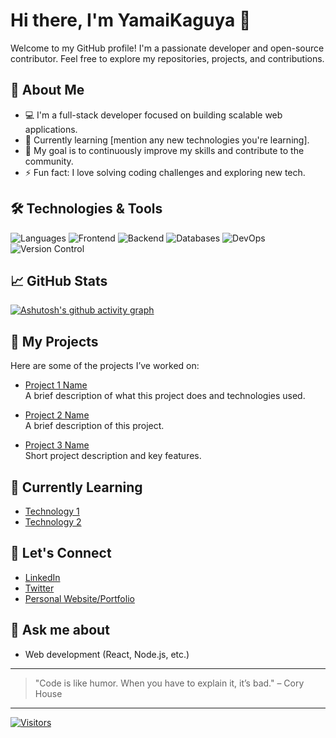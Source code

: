 <!--
 <p>
  <a href="https://skillicons.dev">
    <img src="https://skillicons.dev/icons?i=html,css,js,react,ts,bootstrap,php,java,py,mysql,mongodb,nextjs,nodejs,express,npm,vite,git,bash,powershell&theme=dark" />
  </a>
    <img src="https://skillicons.dev/icons?i=htmx,sass,jest,jquery,bun&theme=dark" />
  </a>
</p>

[![We-Love-javascript](https://img.shields.io/badge/Made%20with-JavaScript-1f425f.svg)](https://www.javascript.com)
[![Npm package version](https://badgen.net/npm/v/express)](https://npmjs.com/package/express)
[![GitHub release](https://img.shields.io/github/release/Naereen/StrapDown.js.svg)](https://GitHub.com/Naereen/StrapDown.js/releases/)

[![GitHub commits](https://img.shields.io/github/commits-since/YamaiKaguya/StrapDown.js/v1.0.0.svg)](https://GitHub.com/YamaiKaguya/StrapDown.js/commit/)

[![YamaiKaguya's github stats](https://github-readme-stats.vercel.app/api?username=YamaiKaguya&theme=blue-green)](https://github.com/YamaiKaguya/github-readme-stats)

[![YamaiKaguya's top languages](https://github-readme-stats.vercel.app/api/top-langs/?username=YamaiKaguya&theme=blue-green)](https://github.com/anuraghazra/github-readme-stats)
[![Naereen's github activity graph](https://github-readme-activity-graph.vercel.app/graph?username=YamaiKaguya&bg_color=0d0e12&color=1c81ce&line=0f1129&point=079ae4&area=true&hide_border=true)](https://github.com/ashutosh00710/github-readme-activity-graph)
-->	
# Hi there, I'm YamaiKaguya 👋

Welcome to my GitHub profile! I'm a passionate developer and open-source contributor. Feel free to explore my repositories, projects, and contributions.

## 🚀 About Me
- 💻 I'm a full-stack developer focused on building scalable web applications.
- 🌱 Currently learning [mention any new technologies you're learning].
- 🎯 My goal is to continuously improve my skills and contribute to the community.
- ⚡ Fun fact: I love solving coding challenges and exploring new tech.

## 🛠️ Technologies & Tools

![Languages](https://img.shields.io/badge/Technologies-JavaScript-blue?logo=javascript)
![Frontend](https://img.shields.io/badge/Frontend-React-blue?logo=react)
![Backend](https://img.shields.io/badge/Backend-Node.js-green?logo=node.js)
![Databases](https://img.shields.io/badge/Databases-Sql-blue?logo=MySql)
![DevOps](https://img.shields.io/badge/DevOps-Docker-blue?logo=docker)
![Version Control](https://img.shields.io/badge/Version%20Control-Git-orange?logo=git)

## 📈 GitHub Stats

[![Ashutosh's github activity graph](https://github-readme-activity-graph.vercel.app/graph?username=YamaiKaguya&theme=high-contrast)](https://github.com/ashutosh00710/github-readme-activity-graph)

## 📂 My Projects

Here are some of the projects I’ve worked on:

- [Project 1 Name](https://github.com/YamaiKaguya/project1)  
  A brief description of what this project does and technologies used.

- [Project 2 Name](https://github.com/YamaiKaguya/project2)  
  A brief description of this project.

- [Project 3 Name](https://github.com/YamaiKaguya/project3)  
  Short project description and key features.

## 🌱 Currently Learning

- [Technology 1](https://link-to-resource.com)
- [Technology 2](https://link-to-resource.com)

## 🤝 Let's Connect

- [LinkedIn](https://www.linkedin.com/in/yourlinkedin)
- [Twitter](https://twitter.com/yourhandle)
- [Personal Website/Portfolio](https://yourportfolio.com)

## 💬 Ask me about

- Web development (React, Node.js, etc.)

---

> "Code is like humor. When you have to explain it, it’s bad." – Cory House

---


<!-- If you'd like to use a custom badge, you can do so with the following markdown -->
[![Visitors](https://visitor-badge.glitch.me/badge?page_id=YamaiKaguya.profile)](https://github.com/YamaiKaguya)




